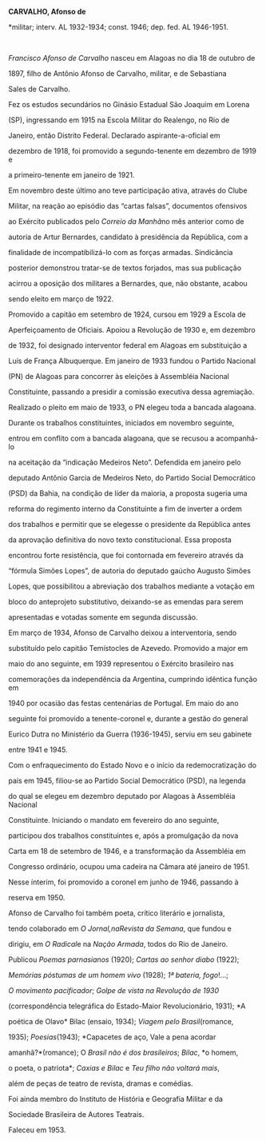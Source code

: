**CARVALHO, Afonso de**



\*militar; interv. AL 1932-1934; const. 1946; dep. fed. AL 1946-1951.



 



*Francisco Afonso de Carvalho* nasceu em Alagoas no dia 18 de outubro de

1897, filho de Antônio Afonso de Carvalho, militar, e de Sebastiana

Sales de Carvalho.



Fez os estudos secundários no Ginásio Estadual São Joaquim em Lorena

(SP), ingressando em 1915 na Escola Militar do Realengo, no Rio de

Janeiro, então Distrito Federal. Declarado aspirante-a-oficial em

dezembro de 1918, foi promovido a segundo-tenente em dezembro de 1919 e

a primeiro-tenente em janeiro de 1921.



Em novembro deste último ano teve participação ativa, através do Clube

Militar, na reação ao episódio das “cartas falsas”, documentos ofensivos

ao Exército publicados pelo *Correio da Manhã*no mês anterior como de

autoria de Artur Bernardes, candidato à presidência da República, com a

finalidade de incompatibilizá-lo com as forças armadas. Sindicância

posterior demonstrou tratar-se de textos forjados, mas sua publicação

acirrou a oposição dos militares a Bernardes, que, não obstante, acabou

sendo eleito em março de 1922.



Promovido a capitão em setembro de 1924, cursou em 1929 a Escola de

Aperfeiçoamento de Oficiais. Apoiou a Revolução de 1930 e, em dezembro

de 1932, foi designado interventor federal em Alagoas em substituição a

Luís de França Albuquerque. Em janeiro de 1933 fundou o Partido Nacional

(PN) de Alagoas para concorrer às eleições à Assembléia Nacional

Constituinte, passando a presidir a comissão executiva dessa agremiação.

Realizado o pleito em maio de 1933, o PN elegeu toda a bancada alagoana.



Durante os trabalhos constituintes, iniciados em novembro seguinte,

entrou em conflito com a bancada alagoana, que se recusou a acompanhá-lo

na aceitação da “indicação Medeiros Neto”. Defendida em janeiro pelo

deputado Antônio Garcia de Medeiros Neto, do Partido Social Democrático

(PSD) da Bahia, na condição de líder da maioria, a proposta sugeria uma

reforma do regimento interno da Constituinte a fim de inverter a ordem

dos trabalhos e permitir que se elegesse o presidente da República antes

da aprovação definitiva do novo texto constitucional. Essa proposta

encontrou forte resistência, que foi contornada em fevereiro através da

“fórmula Simões Lopes”, de autoria do deputado gaúcho Augusto Simões

Lopes, que possibilitou a abreviação dos trabalhos mediante a votação em

bloco do anteprojeto substitutivo, deixando-se as emendas para serem

apresentadas e votadas somente em segunda discussão.



Em março de 1934, Afonso de Carvalho deixou a interventoria, sendo

substituído pelo capitão Temístocles de Azevedo. Promovido a major em

maio do ano seguinte, em 1939 representou o Exército brasileiro nas

comemorações da independência da Argentina, cumprindo idêntica função em

1940 por ocasião das festas centenárias de Portugal. Em maio do ano

seguinte foi promovido a tenente-coronel e, durante a gestão do general

Eurico Dutra no Ministério da Guerra (1936-1945), serviu em seu gabinete

entre 1941 e 1945.



Com o enfraquecimento do Estado Novo e o início da redemocratização do

país em 1945, filiou-se ao Partido Social Democrático (PSD), na legenda

do qual se elegeu em dezembro deputado por Alagoas à Assembléia Nacional

Constituinte. Iniciando o mandato em fevereiro do ano seguinte,

participou dos trabalhos constituintes e, após a promulgação da nova

Carta em 18 de setembro de 1946, e a transformação da Assembléia em

Congresso ordinário, ocupou uma cadeira na Câmara até janeiro de 1951.

Nesse ínterim, foi promovido a coronel em junho de 1946, passando à

reserva em 1950.



Afonso de Carvalho foi também poeta, crítico literário e jornalista,

tendo colaborado em *O Jornal,*na*Revista da Semana*, que fundou e

dirigiu, em *O Radical*e na *Nação Armada*, todos do Rio de Janeiro.

Publicou *Poemas parnasianos* (1920); *Cartas ao senhor diabo* (1922);

*Memórias* *póstumas de um homem vivo* (1928); *1ª bateria, fogo*!...;

*O movimento* *pacificador*; *Golpe de vista na Revolução de 1930*

(correspondência telegráfica do Estado-Maior Revolucionário, 1931); *A

poética de Olavo* Bilac (ensaio, 1934); *Viagem pelo Brasil*(romance,

1935); *Poesias*(1943); *Capacetes de aço, Vale a pena acordar

amanhã?*(romance); O *Brasil não é dos brasileiros*; *Bilac*, *o homem,

o poeta, o patriota*; *Caxias e Bilac* e *Teu filho* *não voltará mais*,

além de peças de teatro de revista, dramas e comédias.



Foi ainda membro do Instituto de História e Geografia Militar e da

Sociedade Brasileira de Autores Teatrais.



Faleceu em 1953.



 



 



